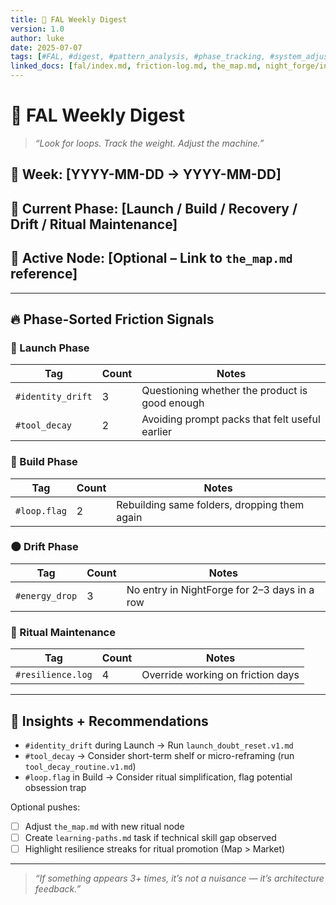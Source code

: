 ```yaml
---
title: 🧾 FAL Weekly Digest
version: 1.0
author: luke
date: 2025-07-07
tags: [#FAL, #digest, #pattern_analysis, #phase_tracking, #system_adjustment]
linked_docs: [fal/index.md, friction-log.md, the_map.md, night_forge/index.md]
---
```


# 🧾 FAL Weekly Digest
> *“Look for loops. Track the weight. Adjust the machine.”*

## 📆 Week: [YYYY-MM-DD → YYYY-MM-DD]
## 🧭 Current Phase: [Launch / Build / Recovery / Drift / Ritual Maintenance]
## 🔗 Active Node: [Optional – Link to `the_map.md` reference]

---

## 🔥 Phase-Sorted Friction Signals

### 🚀 Launch Phase
| Tag | Count | Notes |
|-----|-------|-------|
| `#identity_drift` | 3 | Questioning whether the product is good enough |
| `#tool_decay` | 2 | Avoiding prompt packs that felt useful earlier |

### 🔧 Build Phase
| Tag | Count | Notes |
|-----|-------|-------|
| `#loop.flag` | 2 | Rebuilding same folders, dropping them again |

### 🌑 Drift Phase
| Tag | Count | Notes |
|-----|-------|-------|
| `#energy_drop` | 3 | No entry in NightForge for 2–3 days in a row |

### 🔁 Ritual Maintenance
| Tag | Count | Notes |
|-----|-------|-------|
| `#resilience.log` | 4 | Override working on friction days |

---

## 🧬 Insights + Recommendations

- `#identity_drift` during Launch → Run `launch_doubt_reset.v1.md`
- `#tool_decay` → Consider short-term shelf or micro-reframing (run `tool_decay_routine.v1.md`)
- `#loop.flag` in Build → Consider ritual simplification, flag potential obsession trap

Optional pushes:
- [ ] Adjust `the_map.md` with new ritual node
- [ ] Create `learning-paths.md` task if technical skill gap observed
- [ ] Highlight resilience streaks for ritual promotion (Map > Market)

---

> *“If something appears 3+ times, it’s not a nuisance — it’s architecture feedback.”*

